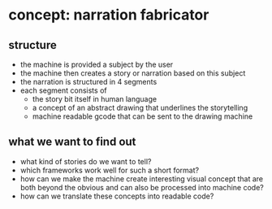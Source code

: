 # concept: narration fabricator

## structure

- the machine is provided a subject by the user
- the machine then creates a story or narration based on this subject
- the narration is structured in 4 segments
- each segment consists of
  - the story bit itself in human language
  - a concept of an abstract drawing that underlines the storytelling
  - machine readable gcode that can be sent to the drawing machine

## what we want to find out

- what kind of stories do we want to tell?
- which frameworks work well for such a short format?
- how can we make the machine create interesting visual concept that are both beyond the obvious and can also be processed into machine code?
- how can we translate these concepts into readable code?
